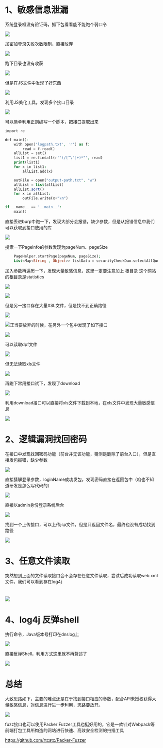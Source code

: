 1、敏感信息泄漏
========

系统登录框没有验证码，抓下包看看能不能跑个弱口令

![](https://cdn.nlark.com/yuque/0/2022/png/2856486/1669172331738-baa926de-7c32-40bc-b0c4-f7e92060d040.png)

加密加登录失败次数限制，直接放弃

![](https://cdn.nlark.com/yuque/0/2022/png/2856486/1669081624275-5c21e92f-5d64-4d47-b870-6053d3f1c506.png)

跑下目录也没有收获

![](https://cdn.nlark.com/yuque/0/2022/png/2856486/1668996572133-92e2bab9-453a-4b4d-96d5-cbaca986af07.png)

但是在JS文件中发现了好东西

![](https://cdn.nlark.com/yuque/0/2022/png/2856486/1668996671756-389f6af5-3478-4e43-a0da-e0a4d86dc0f8.png)

利用JS美化工具，发现多个接口目录

![](https://cdn.nlark.com/yuque/0/2022/png/2856486/1669106308351-a4a66acd-cbaa-4ac9-abeb-d72379aefd32.png)

可以简单利用正则编写一个脚本，把接口提取出来

```php
import re

def main():
    with open('logpath.txt', 'r') as f:
        read = f.read()
    allList = set()
    list1 = re.findall(r'"(/[^\"]+)*"', read)
    print(list1)
    for x in list1:
        allList.add(x)

    outFile = open("output-path.txt", "w")
    allList = list(allList)
    allList.sort()
    for x in allList:
        outFile.write(x+"\n")

if __name__ == '__main__':
    main()
```

直接丢进burp中跑一下，发现大部分会报错，缺少参数，但是从报错信息中我们可以获取到接口使用的库

![](https://cdn.nlark.com/yuque/0/2022/png/2856486/1669009388621-ce252dd8-7313-40ed-bcd0-67fa19d8f960.png)

搜索一下PageInfo的参数发现为pageNum、pageSize

```php
    PageHelper.startPage(pageNum, pageSize);
    List<Map<String , Object>> listData = securityCheckDao.selectAllQuestionType(requestJson);
```

加入参数再遍历一下，发现大量敏感信息，这里一定要注意加上 根目录 这个网站的根目录是statistics

![](https://cdn.nlark.com/yuque/0/2022/png/2856486/1669009461551-569ebeaf-42ad-4db6-b338-2c585eaaf136.png)

![](https://cdn.nlark.com/yuque/0/2023/png/2856486/1682047147954-889a0180-db95-48c5-a18c-57744a517657.png)

但是另一接口存在大量XSL文件，但是找不到正确路径

![](https://cdn.nlark.com/yuque/0/2022/png/2856486/1669106453581-b54a503f-99ea-49a3-b977-397d5a30a772.png)

![](https://cdn.nlark.com/yuque/0/2022/png/2856486/1669106508184-c17eea79-797d-4650-aa46-f2fd536bfcf0.png)正当要放弃的时候，在另外一个包中发现了如下接口

![](https://cdn.nlark.com/yuque/0/2022/png/2856486/1669106752915-cbc4ccd3-d588-4d3e-b161-cbf043f9543b.png)

可以读取dpf文件

![](https://cdn.nlark.com/yuque/0/2022/png/2856486/1669106733332-6057bf2b-da71-495f-80d9-4fa19c415ba0.png)

但无法读取xls文件

![](https://cdn.nlark.com/yuque/0/2022/png/2856486/1669106787482-919ea395-7279-4ab4-82d3-e26331cd84ca.png)

再跑下常用接口试下，发现了download

![](https://cdn.nlark.com/yuque/0/2022/png/2856486/1669102522416-f2493cd6-f617-4d8e-9979-88909a058db4.png)

利用download接口可以直接将xls文件下载到本地，在xls文件中发现大量敏感信息

![](https://cdn.nlark.com/yuque/0/2022/png/2856486/1669106877771-3ce712ba-2bd3-4a32-84aa-e48132638bb4.png)

2、逻辑漏洞找回密码
==========

在接口中发现找回密码功能（前台并无该功能，猜测是删除了前台入口），但是直接发包报错，缺少参数

![](https://cdn.nlark.com/yuque/0/2022/png/2856486/1669108264093-1b53d7b2-4e6f-45b4-be8d-48e4e5f8a2c8.png)

直接猜解登录参数，loginName成功发包，发现密码直接在返回包中（咱也不知道研发是怎么写代码的）

![](https://cdn.nlark.com/yuque/0/2022/png/2856486/1669108395124-368182c9-7707-461e-85ce-ea296b2a07fe.png)

直接以admin身份登录系统后台

![](https://cdn.nlark.com/yuque/0/2023/png/2856486/1682046965903-218713c2-3553-4959-9c2b-28183fabc8a0.png)

找到一个上传接口，可以上传jsp文件，但是只返回文件名，最终也没有成功找到路径

![](https://cdn.nlark.com/yuque/0/2022/png/2856486/1669032565993-c43e0156-32e4-450f-a9f3-e08ff0e9e590.png)

3、任意文件读取
========

突然想到上面的文件读取接口会不会存在任意文件读取，尝试后成功读取web.xml文件，我们可以看到存在log4j

![](https://cdn.nlark.com/yuque/0/2022/png/2856486/1668999899983-cf4b357e-3d3d-4da0-8aeb-859799253362.png)
==========================================================================================================

4、log4j 反弹shell
===============

执行命令，Java版本号打印在dnslog上

![](https://cdn.nlark.com/yuque/0/2022/png/2856486/1669031289907-4ad097c4-1015-411e-b4ee-1021f2e15ac0.png)

直接反弹Shell，利用方式这里就不再赘述了

![](https://cdn.nlark.com/yuque/0/2022/png/2856486/1669031686379-44788f32-b686-44bd-8597-6b588c7e0936.png)

总结
==

大致思路如下，主要的难点还是在于找到接口相应的参数，配合API未授权获得大量敏感信息，对信息进行进一步利用，思路要放开。

![](https://cdn.nlark.com/yuque/0/2022/png/2856486/1669172186146-29fa51e0-ae3a-48a9-9fd7-11b07ab7f443.png)

fuzz接口也可以使用Packer Fuzzer工具也挺好用的，它是一款针对Webpack等前端打包工具所构造的网站进行快速、高效安全检测的扫描工具

<https://github.com/rtcatc/Packer-Fuzzer>